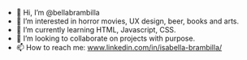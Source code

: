 - 👋 Hi, I’m @bellabrambilla
- 👀 I’m interested in horror movies, UX design, beer, books and arts.
- 🌱 I’m currently learning HTML, Javascript, CSS.
- 💞️ I’m looking to collaborate on projects with purpose.
- 📫 How to reach me: www.linkedin.com/in/isabella-brambilla/

<!---
bellabrambilla/bellabrambilla is a ✨ special ✨ repository because its `README.md` (this file) appears on your GitHub profile.
You can click the Preview link to take a look at your changes.
--->
